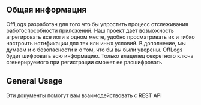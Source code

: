 ﻿## Общая информация
OffLogs разработан для того что бы упростить процесс отслеживания работоспособности приложений. Наш проект дает возможность агрегировать все логи в одном месте, удобно просматривать их и гибко настроить нотификации для тех или иных условий.
В дополнение, мы думаем и о безопасности и о том, что бы вы были уверены. OffLogs будет шифровать всю информацию. Только владелец секретного ключа сгенерируемого при регистрации сможет ее расшифровать

## General Usage

Эти документы помогут вам взаимодействовать с REST API
